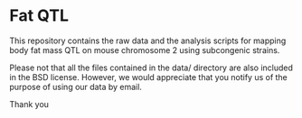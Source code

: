 Fat QTL
==========
This repository contains the raw data and the analysis scripts for mapping body fat mass QTL on mouse chromosome 2 using subcongenic strains.

Please not that all the files contained in the data/ directory are also included in the BSD license. However, we would appreciate that you notify us of the purpose of using our data by email.

Thank you
